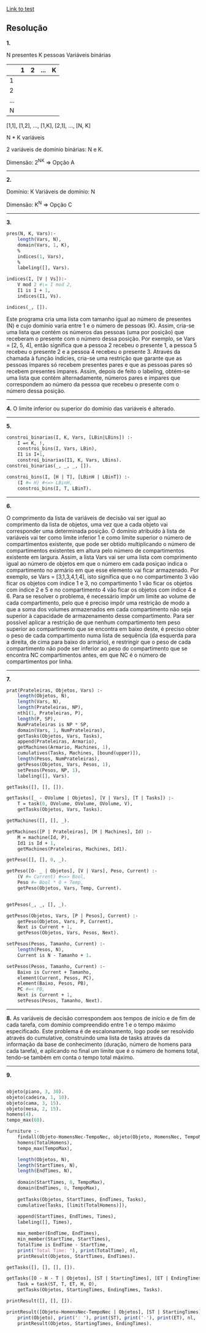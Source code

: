 [Link to test](https://drive.google.com/drive/folders/1MngkqQ8Iqumq8xZteWe61fOYSOQFKg4N)

## Resolução

**1.**

N presentes
K pessoas
Variáveis binárias

| | 1 | 2 |... | K |
|---|---|---|---|---|
| 1 |   |   |   |   |
| 2 |   |   |   |   |
|...|   |   |   |   |
| N |   |   |   |   |

[1,1], [1,2], ..., [1,K], [2,1], ..., [N, K]

N * K variáveis

2 variáveis de domínio binárias: N e K.

Dimensão: 2<sup>NK</sup> => Opção A

----

**2.**

Domínio: K
Variáveis de domínio: N

Dimensão: K<sup>N</sup> => Opção C

----

**3.**

```pl
pres(N, K, Vars):-
	length(Vars, N),
	domain(Vars, 1, K),
	%
	indices(1, Vars),
	%
	labeling([], Vars).

indices(I, [V | Vs]):-
	V mod 2 #\= I mod 2,
	I1 is I + 1,
	indices(I1, Vs).

indices(_, []).
```

Este programa cria uma lista com tamanho igual ao número de presentes (N) e cujo domínio varia entre 1 e o número de pessoas (K). Assim, cria-se uma lista que contém os números das pessoas (uma por posição) que receberam o presente com o número dessa posição. Por exemplo, se Vars = [2, 5, 4], então significa que a pessoa 2 recebeu o presente 1, a pessoa 5 recebeu o presente 2 e a pessoa 4 recebeu o presente 3.
Através da chamada à função índicies, cria-se uma restrição que garante que as pessoas ímpares só recebem presentes pares e que as pessoas pares só recebem presentes ímpares.
Assim, depois de feito o labeling, obtém-se uma lista que contém alternadamente, números pares e ímpares que correspondem ao número da pessoa que recebeu o presente com o número dessa posição.

----

**4.** O limite inferior ou superior do domínio das variáveis é alterado.

----

**5.**

```pl
constroi_binarias(I, K, Vars, [LBin|LBins]) :-
    I =< K, !,
    constroi_bins(I, Vars, LBin),
    I1 is I+1,
    constroi_binarias(I1, K, Vars, LBins).
constroi_binarias(_, _, _, []).

constroi_bins(I, [H | T], [LBinH | LBinT]) :-
	(I #= H) #<=> LBinH,
	constroi_bins(I, T, LBinT).
```

----

**6.**

O comprimento da lista de variáveis de decisão vai ser igual ao comprimento da lista de objetos, uma vez que a cada objeto vai corresponder uma determinada posição.
O domínio atribuído à lista de variáveis vai ter como limite inferior 1 e como limite superior o número de compartimentos existente, que pode ser obtido multiplicando o número de compartimentos existentes em altura pelo número de compartimentos existente em largura.
Assim, a lista Vars vai ser uma lista com comprimento igual ao número de objetos em que o número em cada posiçao indica o compartimento no armário em que esse elemento vai ficar armazenado.
Por exemplo, se Vars = [3,1,3,4,1,4], isto significa que o no compartimento 3 vão ficar os objetos com índice 1 e 3, no compartimento 1 vão ficar os objetos com índice 2 e 5 e no compartimento 4 vão ficar os objetos com índice 4 e 6.
Para se resolver o problema, é necessário impôr um limite ao volume de cada compartimento, pelo que é preciso impôr uma restrição de modo a que a soma dos volumes armazenados em cada compartimento não seja superior à capacidade de armazenamento desse compartimento.
Para ser possível aplicar a restrição de que nenhum compartimento tem peso superior ao compartimento que se encontra em baixo deste, é preciso obter o peso de cada compartimento numa lista de sequência (da esquerda para a direita, de cima para baixo do armário), e restringir que o peso de cada compartimento não pode ser inferior ao peso do compartimento que se encontra NC compartimentos antes, em que NC é o número de compartimentos por linha.

----

**7.**

```pl
prat(Prateleiras, Objetos, Vars) :-
	length(Objetos, N),
	length(Vars, N),
	length(Prateleiras, NP),
	nth1(1, Prateleiras, P),
	length(P, SP),
	NumPrateleiras is NP * SP,
	domain(Vars, 1, NumPrateleiras),
	getTasks(Objetos, Vars, Tasks),
	append(Prateleiras, Armario),
	getMachines(Armario, Machines, 1),
	cumulatives(Tasks, Machines, [bound(upper)]),
	length(Pesos, NumPrateleiras),
	getPesos(Objetos, Vars, Pesos, 1),
	setPesos(Pesos, NP, 1),
	labeling([], Vars).

getTasks([], [], []).

getTasks([_ - OVolume | Objetos], [V | Vars], [T | Tasks]) :-
	T = task(0, OVolume, OVolume, OVolume, V),
	getTasks(Objetos, Vars, Tasks).

getMachines([], [], _).

getMachines([P | Prateleiras], [M | Machines], Id) :-
	M = machine(Id, P),
	Id1 is Id + 1,
	getMachines(Prateleiras, Machines, Id1).

getPeso([], [], 0, _).

getPeso([O- _ | Objetos], [V | Vars], Peso, Current) :-
	(V #= Current) #<=> Bool,
	Peso #= Bool * O + Temp,
	getPeso(Objetos, Vars, Temp, Current).


getPesos(_, _, [], _).

getPesos(Objetos, Vars, [P | Pesos], Current) :-
	getPeso(Objetos, Vars, P, Current),
	Next is Current + 1,
	getPesos(Objetos, Vars, Pesos, Next).

setPesos(Pesos, Tamanho, Current) :-
	length(Pesos, N),
	Current is N - Tamanho + 1.

setPesos(Pesos, Tamanho, Current) :-
	Baixo is Current + Tamanho,
	element(Current, Pesos, PC),
	element(Baixo, Pesos, PB),
	PC #=< PB,
	Next is Current + 1,
	setPesos(Pesos, Tamanho, Next).
```

----

**8.** As variáveis de decisão correspondem aos tempos de início e de fim de cada tarefa, com domínio compreendido entre 1 e o tempo máximo especificado.
Este problema é de escalonamento, logo pode ser resolvido através do cumulative, construindo uma lista de tasks através da informação da base de conhecimento (duração, número de homens para cada tarefa), e aplicando no final um limite que é o número de homens total, tendo-se também em conta o tempo total máximo.

----

**9.**

```pl

objeto(piano, 3, 30).
objeto(cadeira, 1, 10).
objeto(cama, 3, 15).
objeto(mesa, 2, 15).
homens(4).
tempo_max(60).

furniture :-
	findall(Objeto-HomensNec-TempoNec, objeto(Objeto, HomensNec, TempoNec), Objetos),
	homens(TotalHomens),
	tempo_max(TempoMax),

	length(Objetos, N),
	length(StartTimes, N),
	length(EndTimes, N),
	
	domain(StartTimes, 0, TempoMax),
	domain(EndTimes, 0, TempoMax),
	
	getTasks(Objetos, StartTimes, EndTimes, Tasks),
	cumulative(Tasks, [limit(TotalHomens)]),
	
	append(StartTimes, EndTimes, Times),
	labeling([], Times),

	max_member(EndTime, EndTimes),
	min_member(StartTime, StartTimes),
	TotalTime is EndTime - StartTime,
	print('Total Time: '), print(TotalTime), nl,
	printResult(Objetos, StartTimes, EndTimes).

getTasks([], [], [], []).

getTasks([O - H - T | Objetos], [ST | StartingTimes], [ET | EndingTimes], [Task | Tasks]) :-
	Task = task(ST, T, ET, H, O),
	getTasks(Objetos, StartingTimes, EndingTimes, Tasks).

printResult([], [], []).

printResult([Objeto-HomensNec-TempoNec | Objetos], [ST | StartingTimes], [ET | EndingTimes]) :-
	print(Objeto), print(': '), print(ST), print('-'), print(ET), nl,
	printResult(Objetos, StartingTimes, EndingTimes).
```